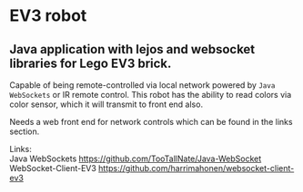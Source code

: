 # EV3 robot

## Java application with lejos and websocket libraries for Lego EV3 brick.

Capable of being remote-controlled via local network powered by `Java WebSockets` or IR remote control.
This robot has the ability to read colors via color sensor, which it will transmit to front end also.

Needs a web front end for network controls which can be found in the links section.

Links:  
Java WebSockets https://github.com/TooTallNate/Java-WebSocket  
WebSocket-Client-EV3 https://github.com/harrimahonen/websocket-client-ev3
